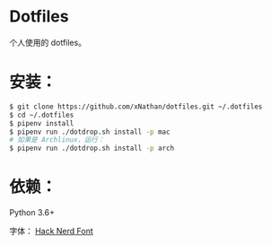 # Dotfiles

个人使用的 dotfiles。

# 安装：

```bash
$ git clone https://github.com/xNathan/dotfiles.git ~/.dotfiles
$ cd ~/.dotfiles
$ pipenv install
$ pipenv run ./dotdrop.sh install -p mac
# 如果是 Archlinux，运行：
$ pipenv run ./dotdrop.sh install -p arch
```

# 依赖：

Python 3.6+

字体： [Hack Nerd Font](https://github.com/ryanoasis/nerd-fonts)
